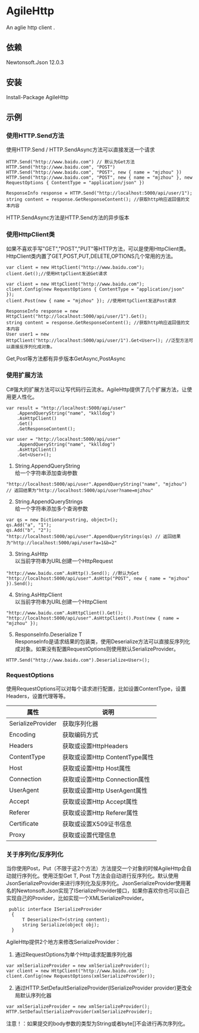 # AgileHttp
An aglie http client .
## 依赖 
Newtonsoft.Json 12.0.3 
## 安装 
Install-Package AgileHttp 
## 示例 
### 使用HTTP.Send方法 
使用HTTP.Send / HTTP.SendAsync方法可以直接发送一个请求   
```
HTTP.Send("http://www.baidu.com") // 默认为Get方法 
HTTP.Send("http://www.baidu.com", "POST")  
HTTP.Send("http://www.baidu.com", "POST", new { name = "mjzhou" })  
HTTP.Send("http://www.baidu.com", "POST", new { name = "mjzhou" }, new RequestOptions { ContentType = "application/json" }) 

ResponseInfo response = HTTP.Send("http://localhost:5000/api/user/1");
string content = response.GetResponseContent(); //获取http响应返回值的文本内容
```
HTTP.SendAsync方法是HTTP.Send方法的异步版本   
### 使用HttpClient类    
如果不喜欢手写"GET","POST","PUT"等HTTP方法，可以是使用HttpClient类。HttpClient类内置了GET,POST,PUT,DELETE,OPTIONS几个常用的方法。   
```
var client = new HttpClient("http://www.baidu.com");
client.Get();//使用HttpClient发送Get请求

var client = new HttpClient("http://www.baidu.com");
client.Config(new RequestOptions { ContentType = "application/json" });
client.Post(new { name = "mjzhou" }); //使用HttpClient发送Post请求

ResponseInfo response = new HttpClient("http://localhost:5000/api/user/1").Get();
string content = response.GetResponseContent(); //获取http响应返回值的文本内容
User user1 = new HttpClient("http://localhost:5000/api/user/1").Get<User>(); //泛型方法可以直接反序列化成对象。
```
Get,Post等方法都有异步版本GetAsync,PostAsync
### 使用扩展方法   
C#强大的扩展方法可以让写代码行云流水。AgileHttp提供了几个扩展方法，让使用更人性化。   
```
var result = "http://localhost:5000/api/user"
    .AppendQueryString("name", "kklldog")
    .AsHttpClient()
    .Get()
    .GetResponseContent();

var user = "http://localhost:5000/api/user"
    .AppendQueryString("name", "kklldog")
    .AsHttpClient()
    .Get<User>();
```
1. String.AppendQueryString   
给一个字符串添加查询参数
```
"http://localhost:5000/api/user".AppendQueryString("name", "mjzhou") // 返回结果为"http://localhost:5000/api/user?name=mjzhou"
```
2. String.AppendQueryStrings   
给一个字符串添加多个查询参数
```
var qs = new Dictionary<string, object>();
qs.Add("a", "1");
qs.Add("b", "2");
"http://localhost:5000/api/user".AppendQueryStrings(qs) // 返回结果为"http://localhost:5000/api/user?a=1&b=2"
```
3. String.AsHttp   
以当前字符串为URL创建一个HttpRequest
```
"http://www.baidu.com".AsHttp().Send(); //默认为Get
"http://localhost:5000/api/user".AsHttp("POST", new { name = "mjzhou" }).Send();
```
4. String.AsHttpClient   
以当前字符串为URL创建一个HttpClient
```
"http://www.baidu.com".AsHttpClient().Get();
"http://localhost:5000/api/user".AsHttpClient().Post(new { name = "mjzhou" });
```
5. ResponseInfo.Deserialize T    
ResponseInfo是请求结果的包装类，使用Deserialize方法可以直接反序列化成对象。如果没有配置RequestOptions则使用默认SerializeProvider。
```
HTTP.Send("http://www.baidu.com").Deserialize<User>();
```
### RequestOptions    
使用RequestOptions可以对每个请求进行配置，比如设置ContentType，设置Headers，设置代理等等。   

| 属性 | 说明 |   
| ---- | ---- |   
| SerializeProvider | 获取序列化器 |   
| Encoding | 获取编码方式 |
| Headers | 获取或设置HttpHeaders |
| ContentType | 获取或设置Http ContentType属性 |
| Host | 获取或设置Http Host属性 |
| Connection | 获取或设置Http Connection属性 |
| UserAgent | 获取或设置Http UserAgent属性 | 
| Accept | 获取或设置Http Accept属性 |
| Referer | 获取或设置Http Referer属性 |
| Certificate | 获取或设置X509证书信息 |
| Proxy | 获取或设置代理信息 |
### 关于序列化/反序列化   
当你使用Post，Put（不限于这2个方法）方法提交一个对象的时候AgileHttp会自动就行序列化。使用泛型Get T, Post T方法会自动进行反序列化。默认使用JsonSerializeProvider来进行序列化及反序列化。JsonSerializeProvider使用著名的Newtonsoft.Json实现了ISerializeProvider接口，如果你喜欢你也可以自己实现自己的Provider，比如实现一个XMLSerializeProvider。
```
 public interface ISerializeProvider
  {
      T Deserialize<T>(string content);
      string Serialize(object obj);
  }
```
AgileHttp提供2个地方来修改SerializeProvider：   
1. 通过RequestOptions为单个Http请求配置序列化器
```
var xmlSerializeProvider = new xmlSerializeProvider();
var client = new HttpClient("http://www.baidu.com");
client.Config(new RequestOptions(xmlSerializeProvider));
```
2. 通过HTTP.SetDefaultSerializeProvider(ISerializeProvider provider)更改全局默认序列化器
```
var xmlSerializeProvider = new xmlSerializeProvider();
HTTP.SetDefaultSerializeProvider(xmlSerializeProvider);
```
注意！：如果提交的body参数的类型为String或者byte[]不会进行再次序列化。
